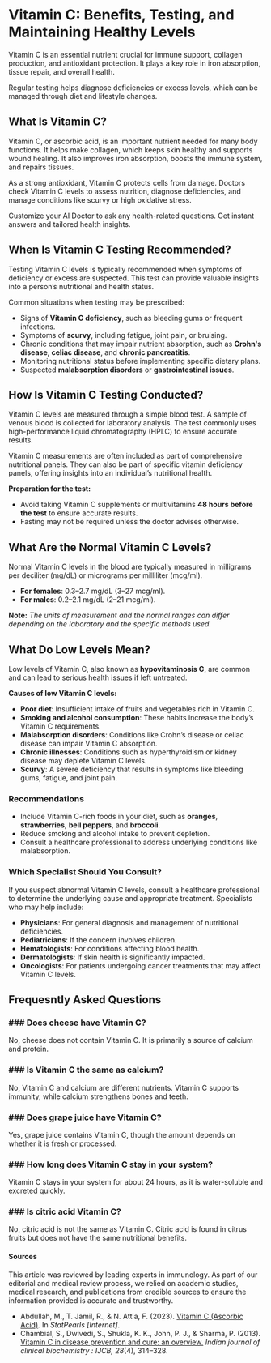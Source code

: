 # Vitamin C: Benefits, Testing, and Maintaining Healthy Levels

Vitamin C is an essential nutrient crucial for immune support, collagen production, and antioxidant protection. It plays a key role in iron absorption, tissue repair, and overall health.

Regular testing helps diagnose deficiencies or excess levels, which can be managed through diet and lifestyle changes.

## What Is Vitamin C?

Vitamin C, or ascorbic acid, is an important nutrient needed for many body functions. It helps make collagen, which keeps skin healthy and supports wound healing. It also improves iron absorption, boosts the immune system, and repairs tissues.

As a strong antioxidant, Vitamin C protects cells from damage. Doctors check Vitamin C levels to assess nutrition, diagnose deficiencies, and manage conditions like scurvy or high oxidative stress.

Customize your AI Doctor to ask any health-related questions. Get instant answers and tailored health insights.

## When Is Vitamin C Testing Recommended?

Testing Vitamin C levels is typically recommended when symptoms of deficiency or excess are suspected. This test can provide valuable insights into a person’s nutritional and health status.

Common situations when testing may be prescribed:

- Signs of **Vitamin C deficiency**, such as bleeding gums or frequent infections.
- Symptoms of **scurvy**, including fatigue, joint pain, or bruising.
- Chronic conditions that may impair nutrient absorption, such as **Crohn's disease**, **celiac disease**, and **chronic pancreatitis**.
- Monitoring nutritional status before implementing specific dietary plans.
- Suspected **malabsorption disorders** or **gastrointestinal issues**.

## How Is Vitamin C Testing Conducted?

Vitamin C levels are measured through a simple blood test. A sample of venous blood is collected for laboratory analysis. The test commonly uses high-performance liquid chromatography (HPLC) to ensure accurate results.

Vitamin C measurements are often included as part of comprehensive nutritional panels. They can also be part of specific vitamin deficiency panels, offering insights into an individual’s nutritional health.

**Preparation for the test:**

- Avoid taking Vitamin C supplements or multivitamins **48 hours before the test** to ensure accurate results.
- Fasting may not be required unless the doctor advises otherwise.

## What Are the Normal Vitamin C Levels?

Normal Vitamin C levels in the blood are typically measured in milligrams per deciliter (mg/dL) or micrograms per milliliter (mcg/ml).

- **For females**: 0.3–2.7 mg/dL (3–27 mcg/ml).
- **For males**: 0.2–2.1 mg/dL (2–21 mcg/ml).

**Note:** _The units of measurement and the normal ranges can differ depending on the laboratory and the specific methods used._

## What Do Low Levels Mean?

Low levels of Vitamin C, also known as **hypovitaminosis C**, are common and can lead to serious health issues if left untreated.

**Causes of low Vitamin C levels:**

- **Poor diet**: Insufficient intake of fruits and vegetables rich in Vitamin C.
- **Smoking and alcohol consumption**: These habits increase the body’s Vitamin C requirements.
- **Malabsorption disorders**: Conditions like Crohn’s disease or celiac disease can impair Vitamin C absorption.
- **Chronic illnesses**: Conditions such as hyperthyroidism or kidney disease may deplete Vitamin C levels.
- **Scurvy**: A severe deficiency that results in symptoms like bleeding gums, fatigue, and joint pain.

### Recommendations

- Include Vitamin C-rich foods in your diet, such as **oranges**, **strawberries**, **bell peppers**, and **broccoli**.
- Reduce smoking and alcohol intake to prevent depletion.
- Consult a healthcare professional to address underlying conditions like malabsorption.

### Which Specialist Should You Consult?

If you suspect abnormal Vitamin C levels, consult a healthcare professional to determine the underlying cause and appropriate treatment. Specialists who may help include:

- **Physicians**: For general diagnosis and management of nutritional deficiencies.
- **Pediatricians**: If the concern involves children.
- **Hematologists**: For conditions affecting blood health.
- **Dermatologists**: If skin health is significantly impacted.
- **Oncologists**: For patients undergoing cancer treatments that may affect Vitamin C levels.

## Frequesntly Asked Questions

### \#\#\# Does cheese have Vitamin C?

No, cheese does not contain Vitamin C. It is primarily a source of calcium and protein.

### \#\#\# Is Vitamin C the same as calcium?

No, Vitamin C and calcium are different nutrients. Vitamin C supports immunity, while calcium strengthens bones and teeth.

### \#\#\# Does grape juice have Vitamin C?

Yes, grape juice contains Vitamin C, though the amount depends on whether it is fresh or processed.

### \#\#\# How long does Vitamin C stay in your system?

Vitamin C stays in your system for about 24 hours, as it is water-soluble and excreted quickly.

### \#\#\# Is citric acid Vitamin C?

No, citric acid is not the same as Vitamin C. Citric acid is found in citrus fruits but does not have the same nutritional benefits.

 #### Sources

This article was reviewed by leading experts in immunology. As part of our editorial and medical review process, we relied on academic studies, medical research, and publications from credible sources to ensure the information provided is accurate and trustworthy.

- Abdullah, M., T. Jamil, R., & N. Attia, F. (2023). [Vitamin C (Ascorbic Acid)](https://www.ncbi.nlm.nih.gov/books/NBK499877/). In _StatPearls \[Internet\]_.
- Chambial, S., Dwivedi, S., Shukla, K. K., John, P. J., & Sharma, P. (2013). [Vitamin C in disease prevention and cure: an overview.](https://pmc.ncbi.nlm.nih.gov/articles/PMC3783921/) _Indian journal of clinical biochemistry : IJCB, 28_(4), 314–328.
